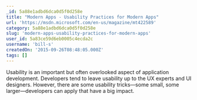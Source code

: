 ```yaml
---
_id: 5a88e1adbd6dca0d5f0d258e
title: "Modern Apps - Usability Practices for Modern Apps"
url: 'https://msdn.microsoft.com/en-us/magazine/mt422589'
category: 5a88e1adbd6dca0d5f0d258e
slug: 'modern-apps-usability-practices-for-modern-apps'
user_id: 5a83ce59d6eb0005c4ecda2c
username: 'bill-s'
createdOn: '2015-09-26T08:48:05.000Z'
tags: []
---
```


Usability is an important but often overlooked aspect of application development. Developers tend to leave usability up to the UX experts and UI designers. However, there are some usability tricks—some small, some larger—developers can apply that have a big impact.

